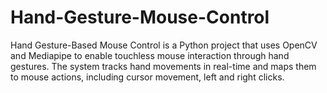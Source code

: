 # Hand-Gesture-Mouse-Control
Hand Gesture-Based Mouse Control is a Python project that uses OpenCV and Mediapipe to enable touchless mouse interaction through hand gestures. The system tracks hand movements in real-time and maps them to mouse actions, including cursor movement, left and right clicks.
